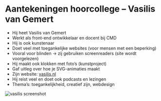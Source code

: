 # Aantekeningen hoorcollege – Vasilis van Gemert

- Hij heet Vasilis van Gemert  
- Werkt als front-end ontwikkelaar en docent bij CMD  
- Hij is ook kunstenaar  
- Doet veel met toegankelijke websites (voor mensen met een beperking)  
- Vooral voor blinden → zij gebruiken screenreaders (site wordt voorgelezen)  
- Hij maakt ook klokken met foto’s (kunstproject)  
- Gaf uitleg over hoe je SVG-animaties maakt  
- Zijn website: [vasilis.nl](https://vasilis.nl)  
- Hij reist veel en doet ook podcasts en lezingen  
- Thema’s: toegankelijkheid, creatief zijn, webdesign  

![vasilis screenshot](/assets/vasilis.png)
